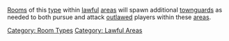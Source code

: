 [Rooms](:Category:_Rooms "wikilink") of this
[type](:Category:_Room_Types "wikilink") within
[lawful](:Category:_Lawful_Areas "wikilink")
[areas](:Category:_Areas "wikilink") will spawn additional
[townguards](Townguard_Mobs "wikilink") as needed to both pursue and
attack [outlawed](Outlaw_Flag "wikilink") players within these
[areas](:Category:_Areas "wikilink").

[Category: Room Types](Category:_Room_Types "wikilink") [Category:
Lawful Areas](Category:_Lawful_Areas "wikilink")

